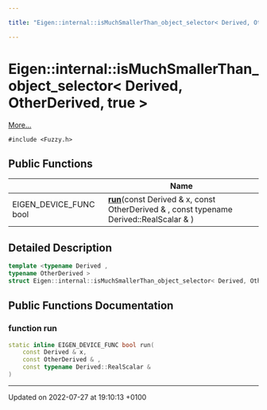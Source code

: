 ```yaml
---

title: "Eigen::internal::isMuchSmallerThan_object_selector< Derived, OtherDerived, true >"

---
```


# Eigen::internal::isMuchSmallerThan_object_selector< Derived, OtherDerived, true >



 [More...](#detailed-description)


`#include <Fuzzy.h>`

## Public Functions

|                | Name           |
| -------------- | -------------- |
| EIGEN_DEVICE_FUNC bool | **[run](http://example.org/classes/structeigen_1_1internal_1_1ismuchsmallerthan__object__selector_3_01derived_00_01otherderived_00_01true_01_4/#function-run)**(const Derived & x, const OtherDerived & , const typename Derived::RealScalar & ) |

## Detailed Description

```cpp
template <typename Derived ,
typename OtherDerived >
struct Eigen::internal::isMuchSmallerThan_object_selector< Derived, OtherDerived, true >;
```

## Public Functions Documentation

### function run

```cpp
static inline EIGEN_DEVICE_FUNC bool run(
    const Derived & x,
    const OtherDerived & ,
    const typename Derived::RealScalar & 
)
```


-------------------------------

Updated on 2022-07-27 at 19:10:13 +0100